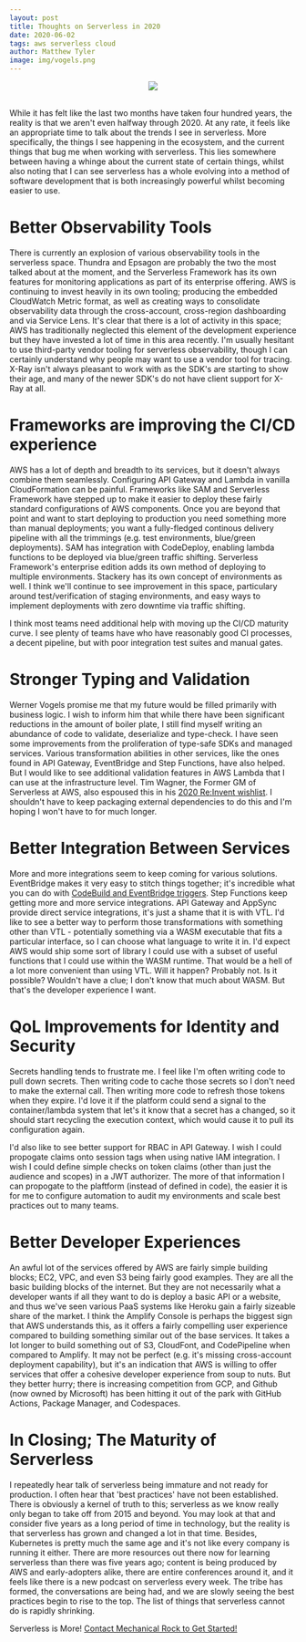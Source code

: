 ```yaml
---
layout: post
title: Thoughts on Serverless in 2020
date: 2020-06-02
tags: aws serverless cloud
author: Matthew Tyler
image: img/vogels.png
---
```


<center><img src="/img/vogels.png" /></center>
<br/>

While it has felt like the last two months have taken four hundred years, the reality is that we aren't even halfway through 2020. At any rate, it feels like an appropriate time to talk about the trends I see in serverless. More specifically, the things I see happening in the ecosystem, and the current things that bug me when working with serverless. This lies somewhere between having a whinge about the current state of certain things, whilst also noting that I can see serverless has a whole evolving into a method of software development that is both increasingly powerful whilst becoming easier to use.

# Better Observability Tools

There is currently an explosion of various observability tools in the serverless space. Thundra and Epsagon are probably the two the most talked about at the moment, and the Serverless Framework has its own features for monitoring applications as part of its enterprise offering. AWS is continuing to invest heavily in its own tooling; producing the embedded CloudWatch Metric format, as well as creating ways to consolidate observability data through the cross-account, cross-region dashboarding and via Service Lens. It's clear that there is a lot of activity in this space; AWS has traditionally neglected this element of the development experience but they have invested a lot of time in this area recently. I'm usually hesitant to use third-party vendor tooling for serverless observability, though I can certainly understand why people may want to use a vendor tool for tracing. X-Ray isn't always pleasant to work with as the SDK's are starting to show their age, and many of the newer SDK's do not have client support for X-Ray at all.

# Frameworks are improving the CI/CD experience

AWS has a lot of depth and breadth to its services, but it doesn't always combine them seamlessly. Configuring API Gateway and Lambda in vanilla CloudFormation can be painful. Frameworks like SAM and Serverless Framework have stepped up to make it easier to deploy these fairly standard configurations of AWS components. Once you are beyond that point and want to start deploying to production you need something more than manual deployments; you want a fully-fledged continous delivery pipeline with all the trimmings (e.g. test environments, blue/green deployments). SAM has integration with CodeDeploy, enabling lambda functions to be deployed via blue/green traffic shifting. Serverless Framework's enterprise edition adds its own method of deploying to multiple environments. Stackery has its own concept of environments as well. I think we'll continue to see improvement in this space, particulary around test/verification of staging environments, and easy ways to implement deployments with zero downtime via traffic shifting. 

I think most teams need additional help with moving up the CI/CD maturity curve. I see plenty of teams have who have reasonably good CI processes, a decent pipeline, but with poor integration test suites and manual gates.

# Stronger Typing and Validation

Werner Vogels promise me that my future would be filled primarily with business logic. I wish to inform him that while there have been significant reductions in the amount of boiler plate, I still find myself writing an abundance of code to validate, deserialize and type-check. I have seen some improvements from the proliferation of type-safe SDKs and managed services. Various transformation abilities in other services, like the ones found in API Gateway, EventBridge and Step Functions, have also helped. But I would like to see additional validation features in AWS Lambda that I can use at the infrastructure level. Tim Wagner, the Former GM of Serverless at AWS, also espoused this in his [2020 Re:Invent wishlist](https://medium.com/@timawagner/tims-take-re-invent-2020-serverless-wishlist-7f0756da4cd0). I shouldn't have to keep packaging external dependencies to do this and I'm hoping I won't have to for much longer.

# Better Integration Between Services

More and more integrations seem to keep coming for various solutions. EventBridge makes it very easy to stitch things together; it's incredible what you can do with [CodeBuild and EventBridge triggers](https://aws.amazon.com/blogs/devops/using-aws-codebuild-to-execute-administrative-tasks/). Step Functions keep getting more and more service integrations. API Gateway and AppSync provide direct service integrations, it's just a shame that it is with VTL. I'd like to see a better way to perform those transformations with something other than VTL - potentially something via a WASM executable that fits a particular interface, so I can choose what language to write it in. I'd expect AWS would ship some sort of library I could use with a subset of useful functions that I could use within the WASM runtime. That would be a hell of a lot more convenient than using VTL. Will it happen? Probably not. Is it possible? Wouldn't have a clue; I don't know that much about WASM. But that's the developer experience I want.

# QoL Improvements for Identity and Security

Secrets handling tends to frustrate me. I feel like I'm often writing code to pull down secrets. Then writing code to cache those secrets so I don't need to make the external call. Then writing more code to refresh those tokens when they expire. I'd love it if the platform could send a signal to the container/lambda system that let's it know that a secret has a changed, so it should start recycling the execution context, which would cause it to pull its configuration again.

I'd also like to see better support for RBAC in API Gateway. I wish I could propogate claims onto session tags when using native IAM integration. I wish I could define simple checks on token claims (other than just the audience and scopes) in a JWT authorizer. The more of that information I can propogate to the plaftform (instead of defined in code), the easier it is for me to configure automation to audit my environments and scale best practices out to many teams.

# Better Developer Experiences

An awful lot of the services offered by AWS are fairly simple building blocks; EC2, VPC, and even S3 being fairly good examples. They are all the basic building blocks of the internet. But they are not necessarily what a developer wants if all they want to do is deploy a basic API or a website, and thus we've seen various PaaS systems like Heroku gain a fairly sizeable share of the market. I think the Amplify Console is perhaps the biggest sign that AWS understands this, as it offers a fairly compelling user experience compared to building something similar out of the base services. It takes a lot longer to build something out of S3, CloudFont, and CodePipeline when compared to Amplify. It may not be perfect (e.g. it's missing cross-account deployment capability), but it's an indication that AWS is willing to offer services that offer a cohesive developer experience from soup to nuts. But they better hurry; there is increasing competition from GCP, and Github (now owned by Microsoft) has been hitting it out of the park with GitHub Actions, Package Manager, and Codespaces.

# In Closing; The Maturity of Serverless

I repeatedly hear talk of serverless being immature and not ready for production. I often hear that 'best practices' have not been established. There is obviously a kernel of truth to this; serverless as we know really only began to take off from 2015 and beyond. You may look at that and consider five years as a long period of time in technology, but the reality is that serverless has grown and changed a lot in that time. Besides, Kubernetes is pretty much the same age and it's not like every company is running it either. There are more resources out there now for learning serverless than there was five years ago; content is being produced by AWS and early-adopters alike, there are entire conferences around it, and it feels like there is a new podcast on serverless every week. The tribe has formed, the conversations are being had, and we are slowly seeing the best practices begin to rise to the top. The list of things that serverless cannot do is rapidly shrinking.

Serverless is More! [Contact Mechanical Rock to Get Started!](https://www.mechanicalrock.io/lets-get-started)

